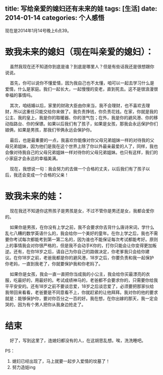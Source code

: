 title: 写给亲爱的媳妇还有未来的娃
tags: [生活]
date: 2014-01-14
categories: 个人感悟
---

现在是2014年1月14号晚上6点39。

# 致我未来的媳妇（现在叫亲爱的媳妇）：

&nbsp;&nbsp;&nbsp;&nbsp;虽然我现在还不知道你到底是谁？到底是哪里人？但是有些话我还是很想跟你说说。

&nbsp;&nbsp;&nbsp;&nbsp;首先，你可以说你不懂爱情，因为我自己也不太懂，咱可以一起去学习什么是爱情，什么是家庭。我们一起长大，一起慢慢的变老，直到死去。这不是很浪漫很幸福的事情吗。

&nbsp;&nbsp;&nbsp;&nbsp;其次，咱结婚以后，家里的财政大臣由你来当，我不会理财，也不喜欢去理财，所以这重任只能交给你来做了。我负责挣钱，你负责花钱。在家，你就是我的公主、我的皇上，我是你的取暖器、你的泄气包；在外，我是你的避风港、你的移动指路台、你的保镖。如果以后我们有了孩子，如果是女孩，那我会永远保护你们娘俩，如果是男孩，那我们爷俩永远会保护你。

&nbsp;&nbsp;&nbsp;&nbsp;最后，也是最重要的一点，我喜欢你能像对你父母兄弟姐妹一样的对待我的父母兄弟姐妹，因为他们是我在这个世界上除了你以外最亲最爱的人了，同样，我也会像对待我自己的父母兄弟姐妹一样对待你的父母兄弟姐妹。也只有这样，我们的小家庭才会永远的幸福美满。

&nbsp;&nbsp;&nbsp;&nbsp;现在，我想说一句：我会努力的去做一个合格的丈夫，以后我们有了孩子以后，我还会变成一个合格的父亲！

# 致我未来的娃：

&nbsp;&nbsp;&nbsp;&nbsp;现在我还不知道你这熊孩子是男孩是女，不过不管你是男还是女，我都会爱你的。

&nbsp;&nbsp;&nbsp;&nbsp;如果你是男孩，在你没有上学之前，我不会要求你去背什么唐诗宋词，学什么乱七八糟的数学英语什么的，我会给你一个美好的童年。在你上学之后，我也不需要你考试每次都能考到第一第二名的，因为谁也不能保证每次考试都能考好。原则上的事情我会对你很严格的，但是我不会动手K你的，打你只能会让你变得更加叛逆。还有，在你18岁之后，请自己为你自己的路做决定，你老爹我只会给你建议。在你18岁之前，老爸我都是你的避风港，18岁之后，你要负责和我一起保护你老妈，一直到我老了，你就要保护我和你老妈了。

&nbsp;&nbsp;&nbsp;&nbsp;如果你是女孩，我会一直一直把你当成我的小公主，我会给你买最漂亮的衣服，吃最好的，用最好的。考试成绩神马的，老爸都不会要求你的，只需要你给我平平安安的。还有18岁之前不要谈恋爱，18岁之后谈恋爱了，必须要把那家伙给我带回来看看，老爸要是不同意看不上，你就赶紧的让他拜拜。我对你的他的要求就是：能够保护你，要对你百分之一百的好。我在想，在你出嫁的那天，我一定会哭的，因为有个男人把你从我身边抢走了。

 

 
# 结束
&nbsp;&nbsp;&nbsp;&nbsp;好了，写到这里了，连媳妇都没有的人，在这胡思乱想。唉，洗洗睡吧。

PS：
	
1. 媳妇已经出现了，马上就要一起步入爱情的坟墓了！
2. 努力造娃ing